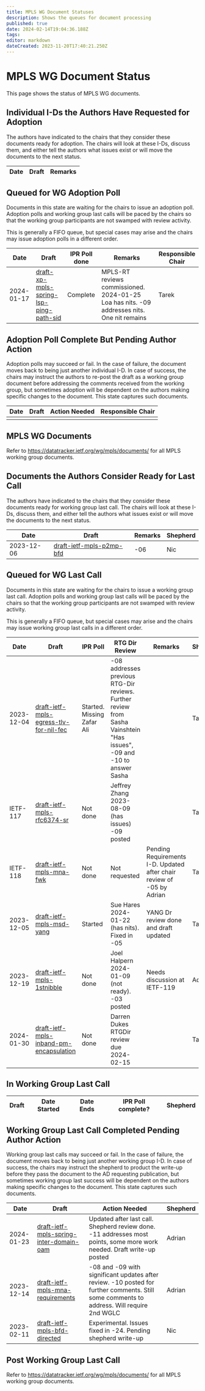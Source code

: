 ```yaml
---
title: MPLS WG Document Statuses
description: Shows the queues for document processing
published: true
date: 2024-02-14T19:04:36.188Z
tags: 
editor: markdown
dateCreated: 2023-11-20T17:40:21.250Z
---
```


# MPLS WG Document Status
This page shows the status of MPLS WG documents.

## Individual I-Ds the Authors Have Requested for Adoption

The authors have indicated to the chairs that they consider these documents ready for adoption. The chairs will look at these I-Ds, discuss them, and either tell the authors what issues exist or will move the documents to the next status.

| Date | Draft | Remarks |
| --- | --- | --- | 

## Queued for WG Adoption Poll

Documents in this state are waiting for the chairs to issue an adoption poll. Adoption polls and working group last calls will be paced by the chairs so that the working group participants are not swamped with review activity.

This is generally a FIFO queue, but special cases may arise and the chairs may issue adoption polls in a different order.

| Date | Draft | IPR Poll done | Remarks | Responsible Chair |
| --- | --- | --- | --- | --- |
| 2024-01-17 | [draft-xp-mpls-spring-lsp-ping-path-sid](https://datatracker.ietf.org/doc/draft-xp-mpls-spring-lsp-ping-path-sid/) | Complete | MPLS-RT reviews commissioned. 2024-01-25 Loa has nits. -09 addresses nits. One nit remains | Tarek |

## Adoption Poll Complete But Pending Author Action

Adoption polls may succeed or fail. In the case of failure, the document moves back to being just another individual I-D. In case of success, the chairs may instruct the authors to re-post the draft as a working group document before addressing the comments received from the working group, but sometimes adoption will be dependent on the authors making specific changes to the document. This state captures such documents.

| Date | Draft | Action Needed | Responsible Chair |
| --- | --- | --- | --- |
|     |     |     |     |

## MPLS WG Documents

Refer to https://datatracker.ietf.org/wg/mpls/documents/ for all MPLS working group documents.

## Documents the Authors Consider Ready for Last Call

The authors have indicated to the chairs that they consider these documents ready for working group last call. The chairs will look at these I-Ds, discuss them, and either tell the authors what issues exist or will move the documents to the next status.

| Date | Draft | Remarks | Shepherd |
| --- | --- | --- | --- |
| 2023-12-06 | [draft-ietf-mpls-p2mp-bfd](https://datatracker.ietf.org/doc/draft-ietf-mpls-p2mp-bfd/) | -06 | Nic |

## Queued for WG Last Call

Documents in this state are waiting for the chairs to issue a working group last call. Adoption polls and working group last calls will be paced by the chairs so that the working group participants are not swamped with review activity.

This is generally a FIFO queue, but special cases may arise and the chairs may issue working group last calls in a different order.

| Date | Draft | IPR Poll | RTG Dir Review | Remarks | Shepherd |
| --- | --- | --- | --- | --- | --- |
| 2023-12-04 | [draft-ietf-mpls-egress-tlv-for-nil-fec](https://datatracker.ietf.org/doc/draft-ietf-mpls-egress-tlv-for-nil-fec/) | Started. Missing Zafar Ali | -08 addresses previous RTG-Dir reviews. Further review from Sasha Vainshtein "Has issues", -09 and -10 to answer Sasha |    | Tarek |
| IETF-117 | [draft-ietf-mpls-rfc6374-sr](https://datatracker.ietf.org/doc/draft-ietf-mpls-rfc6374-sr/) | Not done | Jeffrey Zhang 2023-08-09 (has issues) -09 posted |  | Tarek |
| IETF-118 | [draft-ietf-mpls-mna-fwk](https://datatracker.ietf.org/doc/draft-ietf-mpls-mna-fwk/) | Not done  | Not requested | Pending Requirements I-D. Updated after chair review of -05 by Adrian | Tarek |
| 2023-12-05 | [draft-ietf-mpls-msd-yang](https://datatracker.ietf.org/doc/draft-ietf-mpls-msd-yang/) | Started | Sue Hares 2024-01-22 (has nits). Fixed in -05  | YANG Dr review done and draft updated | Tarek |
| 2023-12-19 | [draft-ietf-mpls-1stnibble](https://datatracker.ietf.org/doc/draft-ietf-mpls-1stnibble/) | Not done | Joel Halpern 2024-01-09 (not ready). -03 posted | Needs discussion at IETF-119 | Adrian |
| 2024-01-30 | [draft-ietf-mpls-inband-pm-encapsulation]( https://datatracker.ietf.org/doc/draft-ietf-mpls-inband-pm-encapsulation/) |  Not done | Darren Dukes RTGDir review due 2024-02-15 | | Tarek |  

## In Working Group Last Call

| Draft | Date Started | Date Ends | IPR Poll complete? | Shepherd |
|---|---|---|---|---|

## Working Group Last Call Completed Pending Author Action

Working group last calls may succeed or fail. In the case of failure, the document moves back to being just another working group I-D. In case of success, the chairs may instruct the shepherd to product the write-up before they pass the document to the AD requesting publication, but sometimes working group last success will be dependent on the authors making specific changes to the document. This state captures such documents.

| Date | Draft | Action Needed | Shepherd |
|---|---|---|---|
| 2024-01-23 | [draft-ietf-mpls-spring-inter-domain-oam](https://datatracker.ietf.org/doc/draft-ietf-mpls-spring-inter-domain-oam/)  | Updated after last call. Shepherd review done. -11 addresses most points, some more work needed. Draft write-up posted | Adrian |
| 2023-12-14 | [draft-ietf-mpls-mna-requirements](https://datatracker.ietf.org/doc/draft-ietf-mpls-mna-requirements) | -08 and -09 with significant updates after review. -10 posted for further comments. Still some comments to address. Will require 2nd WGLC | Adrian |
| 2023-02-11 | [draft-ietf-mpls-bfd-directed](https://datatracker.ietf.org/doc/draft-ietf-mpls-bfd-directed/) | Experimental. Issues fixed in -24. Pending shepherd write-up | Nic |

## Post Working Group Last Call

Refer to https://datatracker.ietf.org/wg/mpls/documents/ for all MPLS working group documents.
